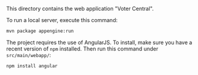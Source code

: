This directory contains the web application "Voter Central".

To run a local server, execute this command:

```bash
mvn package appengine:run
```
The project requires the use of AngularJS. To install, make sure you have
a recent version of `npm` installed. Then run this command under
`src/main/webapp/`:

```bash
npm install angular
```
